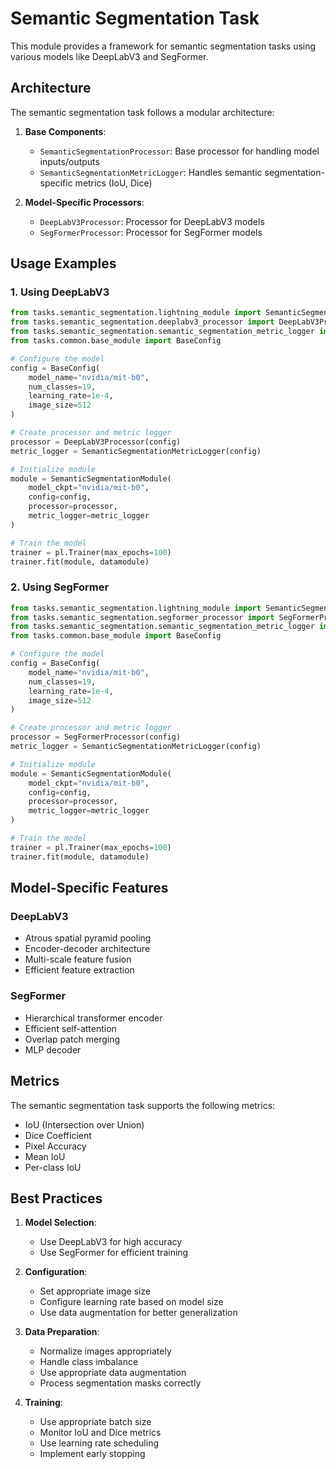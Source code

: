 # Semantic Segmentation Task

This module provides a framework for semantic segmentation tasks using various models like DeepLabV3 and SegFormer.

## Architecture

The semantic segmentation task follows a modular architecture:

1. **Base Components**:
   - `SemanticSegmentationProcessor`: Base processor for handling model inputs/outputs
   - `SemanticSegmentationMetricLogger`: Handles semantic segmentation-specific metrics (IoU, Dice)

2. **Model-Specific Processors**:
   - `DeepLabV3Processor`: Processor for DeepLabV3 models
   - `SegFormerProcessor`: Processor for SegFormer models

## Usage Examples

### 1. Using DeepLabV3

```python
from tasks.semantic_segmentation.lightning_module import SemanticSegmentationModule
from tasks.semantic_segmentation.deeplabv3_processor import DeepLabV3Processor
from tasks.semantic_segmentation.semantic_segmentation_metric_logger import SemanticSegmentationMetricLogger
from tasks.common.base_module import BaseConfig

# Configure the model
config = BaseConfig(
    model_name="nvidia/mit-b0",
    num_classes=19,
    learning_rate=1e-4,
    image_size=512
)

# Create processor and metric logger
processor = DeepLabV3Processor(config)
metric_logger = SemanticSegmentationMetricLogger(config)

# Initialize module
module = SemanticSegmentationModule(
    model_ckpt="nvidia/mit-b0",
    config=config,
    processor=processor,
    metric_logger=metric_logger
)

# Train the model
trainer = pl.Trainer(max_epochs=100)
trainer.fit(module, datamodule)
```

### 2. Using SegFormer

```python
from tasks.semantic_segmentation.lightning_module import SemanticSegmentationModule
from tasks.semantic_segmentation.segformer_processor import SegFormerProcessor
from tasks.semantic_segmentation.semantic_segmentation_metric_logger import SemanticSegmentationMetricLogger
from tasks.common.base_module import BaseConfig

# Configure the model
config = BaseConfig(
    model_name="nvidia/mit-b0",
    num_classes=19,
    learning_rate=1e-4,
    image_size=512
)

# Create processor and metric logger
processor = SegFormerProcessor(config)
metric_logger = SemanticSegmentationMetricLogger(config)

# Initialize module
module = SemanticSegmentationModule(
    model_ckpt="nvidia/mit-b0",
    config=config,
    processor=processor,
    metric_logger=metric_logger
)

# Train the model
trainer = pl.Trainer(max_epochs=100)
trainer.fit(module, datamodule)
```

## Model-Specific Features

### DeepLabV3
- Atrous spatial pyramid pooling
- Encoder-decoder architecture
- Multi-scale feature fusion
- Efficient feature extraction

### SegFormer
- Hierarchical transformer encoder
- Efficient self-attention
- Overlap patch merging
- MLP decoder

## Metrics

The semantic segmentation task supports the following metrics:
- IoU (Intersection over Union)
- Dice Coefficient
- Pixel Accuracy
- Mean IoU
- Per-class IoU

## Best Practices

1. **Model Selection**:
   - Use DeepLabV3 for high accuracy
   - Use SegFormer for efficient training

2. **Configuration**:
   - Set appropriate image size
   - Configure learning rate based on model size
   - Use data augmentation for better generalization

3. **Data Preparation**:
   - Normalize images appropriately
   - Handle class imbalance
   - Use appropriate data augmentation
   - Process segmentation masks correctly

4. **Training**:
   - Use appropriate batch size
   - Monitor IoU and Dice metrics
   - Use learning rate scheduling
   - Implement early stopping 